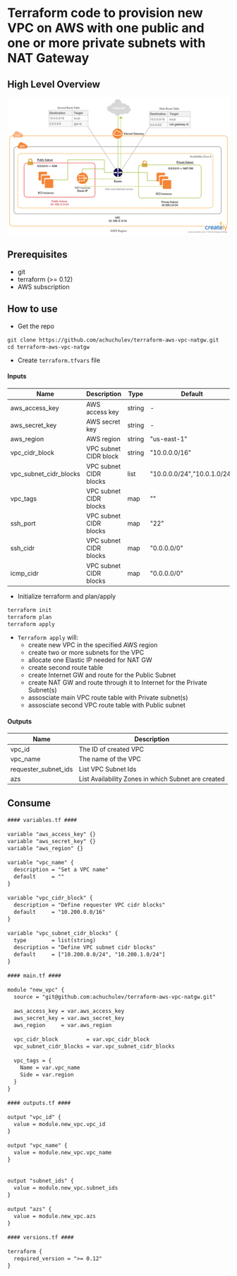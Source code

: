# Terraform code to provision new VPC on AWS with one public and one or more private subnets with NAT Gateway

## High Level Overview

<img src="diagrams/aws-vpc-nat_gw.png" />

## Prerequisites

- git
- terraform (>= 0.12)
- AWS subscription

## How to use

- Get the repo

```
git clone https://github.com/achuchulev/terraform-aws-vpc-natgw.git
cd terraform-aws-vpc-natgw
```

- Create `terraform.tfvars` file

#### Inputs

| Name  |	Description |	Type |  Default |	Required
| ----- | ----------- | ---- |  ------- | --------
| aws_access_key | AWS access key | string | - | yes
| aws_secret_key | AWS secret key | string | - | yes
| aws_region | AWS region | string | "us-east-1" | no
| vpc_cidr_block | VPC subnet CIDR block | string | "10.0.0.0/16" | no
| vpc_subnet_cidr_blocks | VPC subnet CIDR blocks | list | "10.0.0.0/24","10.0.1.0/24" | no
| vpc_tags | VPC subnet CIDR blocks | map  | "" | no
| ssh_port | VPC subnet CIDR blocks | map  | "22" | no
| ssh_cidr | VPC subnet CIDR blocks | map  | "0.0.0.0/0" | no
| icmp_cidr | VPC subnet CIDR blocks | map  | "0.0.0.0/0" | no

- Initialize terraform and plan/apply

```
terraform init
terraform plan
terraform apply
```

- `Terraform apply` will:
  - create new VPC in the specified AWS region
  - create two or more subnets for the VPC
  - allocate one Elastic IP needed for NAT GW
  - create second route table
  - create Internet GW and route for the Public Subnet
  - create NAT GW and route through it to Internet for the Private Subnet(s)
  - assosciate main VPC route table with Private subnet(s)
  - assosciate second VPC route table with Public subnet
  
  
#### Outputs

| Name  |	Description 
| ----- | ----------- 
| vpc_id | The ID of created VPC
| vpc_name | The name of the VPC
| requester_subnet_ids | List VPC Subnet Ids
| azs | List Availability Zones in which Subnet are created


## Consume

```
#### variables.tf ####

variable "aws_access_key" {}
variable "aws_secret_key" {}
variable "aws_region" {}

variable "vpc_name" {
  description = "Set a VPC name"
  default     = ""
}

variable "vpc_cidr_block" {
  description = "Define requester VPC cidr blocks"
  default     = "10.200.0.0/16"
}

variable "vpc_subnet_cidr_blocks" {
  type        = list(string)
  description = "Define VPC subnet cidr blocks"
  default     = ["10.200.0.0/24", "10.200.1.0/24"]
}

#### main.tf ####

module "new_vpc" {
  source = "git@github.com:achuchulev/terraform-aws-vpc-natgw.git"

  aws_access_key = var.aws_access_key
  aws_secret_key = var.aws_secret_key
  aws_region     = var.aws_region

  vpc_cidr_block         = var.vpc_cidr_block
  vpc_subnet_cidr_blocks = var.vpc_subnet_cidr_blocks

  vpc_tags = {
    Name = var.vpc_name
    Side = var.region
  }
}

#### outputs.tf ####

output "vpc_id" {
  value = module.new_vpc.vpc_id
}

output "vpc_name" {
  value = module.new_vpc.vpc_name
}


output "subnet_ids" {
  value = module.new_vpc.subnet_ids
}

output "azs" {
  value = module.new_vpc.azs
}

#### versions.tf ####

terraform {
  required_version = ">= 0.12"
}

```
